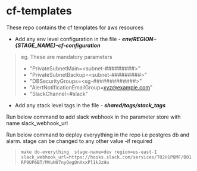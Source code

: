 # cf-templates
These repo contains the cf templates for aws resources

* Add any env level configuration in the file - _**env/${REGION}-${STAGE_NAME}-cf-configuration**_
> eg. These are mandatory parameters
>    * "PrivateSubnetMain=<subnet-#########>"
>    * "PrivateSubnetBackup=<subnet-#########>"
>    * "DBSecurityGroups=<sg-#############>"
>    * "AlertNotificationEmailGroup=<xyz@example.com>"
>    * "SlackChannel=#slack"

* Add any stack level tags in the file - _**shared/tags/stack_tags**_

Run below command to add slack webhook in the parameter store with name slack_webhook_url

 Run below command to deploy everyything in the repo i.e postgres db and alarm. stage can be changed to any other value -if required
 >`make do-everything  stage-name=dev region=us-east-1 slack_webhook_url=https://hooks.slack.com/services/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`
